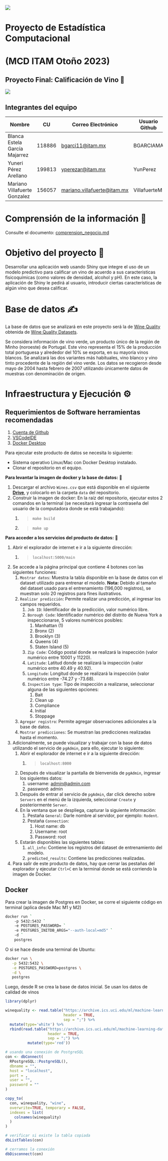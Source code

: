 ![](https://github.com/VillafuerteM/EC_Project/blob/main/imgs/descarga.png)

# Proyecto de Estadística Computacional 
# (MCD ITAM Otoño 2023)
## Proyecto Final: Calificación de Vino 🍷

![](https://github.com/VillafuerteM/EC_Project/blob/main/imgs/Vino.jpeg)           

## Integrantes del equipo

| Nombre                        |  CU    | Correo Electrónico             | Usuario Github |
|-------------------------------|--------|--------------------------------|----------------|
| Blanca Estela García Majarrez | 118886 | bgarci11@itam.mx               | BGARCIAMA      |
| Yuneri Pérez Arellano         | 199813 | yperezar@itam.mx               | YunPerez       |
| Mariano Villafuerte Gonzalez  | 156057 | mariano.villafuerte@itam.mx    | VillafuerteM   |


# Comprensión de la información  🧠
Consulte el documento: [comprension_negocio.md](https://github.com/VillafuerteM/EC_Project/edit/main/comprension_negocio.md)

# Objetivo del proyecto  🎯
Desarrollar una aplicación web usando Shiny que integre el uso de un modelo predictivo para calificar un vino de acuerdo a sus caracteristicas fisicoquímicas (como valores de densidad, alcohol y pH). 
En este caso, la aplicación de Shiny le pedirá al usuario, introducir ciertas características de algún vino que desea calificar.

# Base de datos  ✍
La base de datos que se analizará en este proyecto será la de [Wine Quality](https://archive.ics.uci.edu/dataset/186/wine+quality) obtenida de [Wine Quality Datasets](http://www3.dsi.uminho.pt/pcortez/wine/).

Se considera información de vino verde, un producto único de la región de Minho (noroeste) de Portugal. Este vino representa el 15% de la producción total portuguesa y alrededor del 10% se exporta, en su mayoría vinos blancos. Se analizará las dos variantes más habituales, vino blanco y vino tinto procedente de la región del vino verde. Los datos se recogieron desde mayo de 2004 hasta febrero de 2007 utilizando únicamente datos de muestras con denominación de origen.

# Infraestructura y Ejecución  ⚙

## Requerimientos de Software herramientas recomendadas

1. [Cuenta de Github](https://github.com)
2. [VSCodeIDE](https://code.visualstudio.com/)
3. [Docker Desktop](https://www.docker.com/products/docker-desktop/)

Para ejecutar este producto de datos se necesita lo siguiente:
- Sistema operativo Linux/Mac con Docker Desktop instalado.
- Clonar el repositorio en el equipo.

**Para levantar la imagen de docker y la base de datos:**  📸
1. Descargar el archivo `Wines.csv` que está disponible en el siguiente [**Drive**](https://drive.google.com/drive/folders/1KPu_sOSKWICQB6PY9IzwpVTDCTpSzUWx), y colocarlo en la carpeta `data` del repositorio.
2. Construir la imagen de docker:
   En la raíz del repositorio, ejecutar estos 2 comandos en la terminal (se necesitará ingresar la contraseña del usuario de la computadora donde se está trabajando):
   1. > `make build`
   2. > `make up` 

**Para acceder a los servicios del producto de datos:**  📡
1. Abrir el explorador de internet e ir a la siguiente dirección:
   1. > `localhost:5000/main`
2. Se accede a la página principal que contiene 4 botones con las siguientes funciones:
   1. `Mostrar datos`:  Muestra la tabla disponible en la base de datos con el dataset utilizado para entrenar el modelo.  **Nota:**  Debido al tamaño del dataset usado para el entrenamiento (196,000 registros), se muestran solo 20 registros para fines ilustrativos.
   2. `Realizar predicción`:  Permite realizar una predicción, al ingresar los campos requeridos.
      1. `Job ID`:  Identificador de la predicción, valor numérico libre.
      2. `Borough Code`:  Identificador numérico del distrito de Nueva York a inspeccionarse, 5 valores numéricos posibles:
         1. Manhattan (1)
         2. Bronx (2)
         3. Brooklyn (3)
         4. Queens (4)
         5. Staten Island (5)
      3. `Zip Code`:  Código postal donde se realizará la inspección (valor numérico entre 10001 y 11220). 
      4. `Latitude`:  Latitud donde se realizará la inspección (valor numérico entre 40.49 y 40.92).
      5. `Longitude`:  Longitud donde se realizará la inspección (valor numérico entre -74.27 y -73.68).
      6. `Inspection type`:  Tipo de inspección a realizarse, seleccionar alguna de las siguientes opciones:
         1. Bait
         2. Clean up
         3. Compliance
         4. Initial
         5. Stoppage
   2. `Agregar registro`:  Permite agregar observaciones adicionales a la base de datos.
   3. `Mostrar predicciones`:  Se muestran las predicciones realizadas hasta el momento.
3. Adicionalmente, se puede visualizar y trabajar con la base de datos utilizando el servicio de `pgAdmin`, para ello, ejecutar lo siguiente:  
   1. Abrir el explorador de internet e ir a la siguiente dirección:
      1. > `localhost:8000`
   2. Después de visualizar la pantalla de bienvenida de `pgAdmin`, ingresar los siguientes datos:
         1. username:  admin@admin.com
         2. password:  admin
   3. Después de entrar al servicio de `pgAdmin`, dar click derecho sobre `Servers` en el menú de la izquierda, seleccionar `Create` y posteriormente `Server`.
   4. En la ventana que se despliega, capturar la siguiente información:
      1. Pestaña `General`: Darle nombre al servidor, por ejemplo: `Rodent`.
      2. Pestaña `Connection`:  
         1. Host name:  db
         2. Username:  root
         3. Password:  root
   5. Estarán disponibles las siguientes tablas:
      1. `all_info`:  Contiene los registros del dataset de entrenamiento del modelo.
      2. `predicted_results`:  Contiene las predicciones realizadas.  
4. Para salir de este producto de datos, hay que cerrar las pestañas del explorador y ejecutar `Ctrl+C` en la terminal donde se está corriendo la imagen de Docker.




## Docker
Para crear la imagen de Postgres en Docker, se corre el siguiente código en terminal (aplica desde Mac M1 y M2)
```bash
docker run `
    -p 5432:5432 `
    -e POSTGRES_PASSWORD= `
    -e POSTGRES_INITDB_ARGS="--auth-local=md5" `
    -d `
    postgres
```

O si se hace desde una terminal de Ubuntu:
```bash
docker run \
   -p 5432:5432 \
   -e POSTGRES_PASSWORD=postgres \
   -d \
   postgres
```
Luego, desde R se crea la base de datos inicial. Se usan los datos de calidad de vinos 
```r
library(dplyr)

winequality <- read.table("https://archive.ics.uci.edu/ml/machine-learning-databases/wine-quality/winequality-white.csv", 
                          header = TRUE, 
                          sep = ";") %>%
  mutate(type='white') %>%
  rbind(read.table("https://archive.ics.uci.edu/ml/machine-learning-databases/wine-quality/winequality-red.csv", 
                   header = TRUE, 
                   sep = ";") %>%
          mutate(type='red'))

# usando una conexión de PostgreSQL
con <- dbConnect(
  RPostgreSQL::PostgreSQL(),
  dbname = "",
  host = "localhost",
  port = ,
  user = "",
  password = ""
)

copy_to(
  con, winequality, "wine",
  overwrite=TRUE, temporary = FALSE,
  indexes = list(
    colnames(winequality)
  )
)

# verificar si existe la tabla copiada
dbListTables(con)

# cerramos la conexión
dbDisconnect(con)
```
